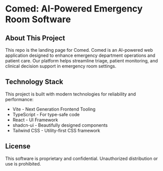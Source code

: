 # Comed: AI-Powered Emergency Room Software

## About This Project

This repo is the landing page for Comed. Comed is an AI-powered web application designed to enhance emergency department operations and patient care. Our platform helps streamline triage, patient monitoring, and clinical decision support in emergency room settings.

## Technology Stack

This project is built with modern technologies for reliability and performance:

- Vite - Next Generation Frontend Tooling
- TypeScript - For type-safe code
- React - UI Framework
- shadcn-ui - Beautifully designed components
- Tailwind CSS - Utility-first CSS framework

## License

This software is proprietary and confidential. Unauthorized distribution or use is prohibited.
